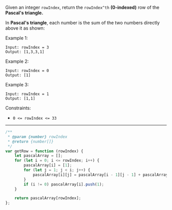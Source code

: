Given an integer `rowIndex`, return the `rowIndex^th` **(0-indexed)** row of the **Pascal's triangle.**

In **Pascal's triangle**, each number is the sum of the two numbers directly above it as shown:

Example 1:

```
Input: rowIndex = 3
Output: [1,3,3,1]
```

Example 2:

```
Input: rowIndex = 0
Output: [1]
```

Example 3:

```
Input: rowIndex = 1
Output: [1,1]
```

Constraints:

-   `0 <= rowIndex <= 33`

---

```js
/**
 * @param {number} rowIndex
 * @return {number[]}
 */
var getRow = function (rowIndex) {
    let pascalArray = [];
    for (let i = 0; i <= rowIndex; i++) {
        pascalArray[i] = [1];
        for (let j = 1; j < i; j++) {
            pascalArray[i][j] = pascalArray[i - 1][j - 1] + pascalArray[i - 1][j];
        }
        if (i != 0) pascalArray[i].push(1);
    }

    return pascalArray[rowIndex];
};
```
